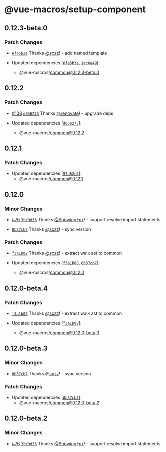 # @vue-macros/setup-component

## 0.12.3-beta.0

### Patch Changes

- [`6fa5b3e`](https://github.com/sxzz/unplugin-vue-macros/commit/6fa5b3eed9de69a19921f0b38809d80d2cde3d50) Thanks [@sxzz](https://github.com/sxzz)! - add named template

- Updated dependencies [[`6fa5b3e`](https://github.com/sxzz/unplugin-vue-macros/commit/6fa5b3eed9de69a19921f0b38809d80d2cde3d50), [`1ac6e49`](https://github.com/sxzz/unplugin-vue-macros/commit/1ac6e496b3039a78f0288ca53698f88461ab6efc)]:
  - @vue-macros/common@0.12.3-beta.0

## 0.12.2

### Patch Changes

- [#108](https://github.com/sxzz/unplugin-vue-macros/pull/108) [`d036273`](https://github.com/sxzz/unplugin-vue-macros/commit/d036273e88368d6b6ef33a31b7bc13f2c0c0f005) Thanks [@renovate](https://github.com/apps/renovate)! - upgrade deps

- Updated dependencies [[`d036273`](https://github.com/sxzz/unplugin-vue-macros/commit/d036273e88368d6b6ef33a31b7bc13f2c0c0f005)]:
  - @vue-macros/common@0.12.2

## 0.12.1

### Patch Changes

- Updated dependencies [[`97d82c6`](https://github.com/sxzz/unplugin-vue-macros/commit/97d82c62a3aad1b1158b9697ad6bd9d052c1c086)]:
  - @vue-macros/common@0.12.1

## 0.12.0

### Minor Changes

- [#76](https://github.com/sxzz/unplugin-vue-macros/pull/76) [`3bc3d33`](https://github.com/sxzz/unplugin-vue-macros/commit/3bc3d33b1e7f903e49b73497c4539e084f44ec34) Thanks [@SnowingFox](https://github.com/SnowingFox)! - support resolve import statements

- [`0b37cb7`](https://github.com/sxzz/unplugin-vue-macros/commit/0b37cb7e38a5c1893f037fc31f6ca3bd40e74b72) Thanks [@sxzz](https://github.com/sxzz)! - sync version

### Patch Changes

- [`f3a1b08`](https://github.com/sxzz/unplugin-vue-macros/commit/f3a1b08f49060740a5e53a8f3e91db0dc47c366f) Thanks [@sxzz](https://github.com/sxzz)! - extract walk ast to common

- Updated dependencies [[`f3a1b08`](https://github.com/sxzz/unplugin-vue-macros/commit/f3a1b08f49060740a5e53a8f3e91db0dc47c366f), [`0b37cb7`](https://github.com/sxzz/unplugin-vue-macros/commit/0b37cb7e38a5c1893f037fc31f6ca3bd40e74b72)]:
  - @vue-macros/common@0.12.0

## 0.12.0-beta.4

### Patch Changes

- [`f3a1b08`](https://github.com/sxzz/unplugin-vue-macros/commit/f3a1b08f49060740a5e53a8f3e91db0dc47c366f) Thanks [@sxzz](https://github.com/sxzz)! - extract walk ast to common

- Updated dependencies [[`f3a1b08`](https://github.com/sxzz/unplugin-vue-macros/commit/f3a1b08f49060740a5e53a8f3e91db0dc47c366f)]:
  - @vue-macros/common@0.12.0-beta.3

## 0.12.0-beta.3

### Minor Changes

- [`0b37cb7`](https://github.com/sxzz/unplugin-vue-macros/commit/0b37cb7e38a5c1893f037fc31f6ca3bd40e74b72) Thanks [@sxzz](https://github.com/sxzz)! - sync version

### Patch Changes

- Updated dependencies [[`0b37cb7`](https://github.com/sxzz/unplugin-vue-macros/commit/0b37cb7e38a5c1893f037fc31f6ca3bd40e74b72)]:
  - @vue-macros/common@0.12.0-beta.2

## 0.12.0-beta.2

### Minor Changes

- [#76](https://github.com/sxzz/unplugin-vue-macros/pull/76) [`3bc3d33`](https://github.com/sxzz/unplugin-vue-macros/commit/3bc3d33b1e7f903e49b73497c4539e084f44ec34) Thanks [@SnowingFox](https://github.com/SnowingFox)! - support resolve import statements
